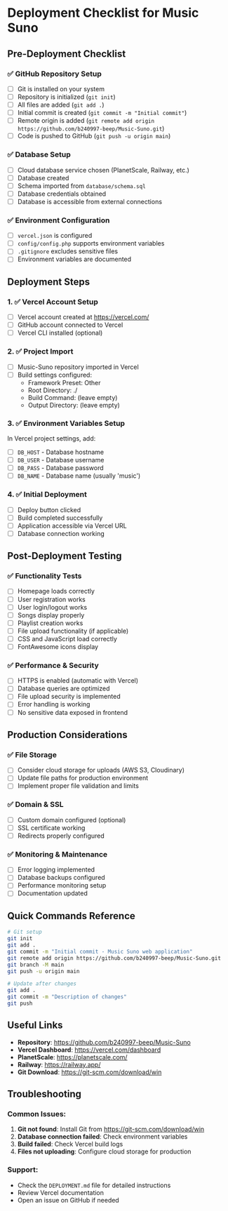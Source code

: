 # Deployment Checklist for Music Suno

## Pre-Deployment Checklist

### ✅ GitHub Repository Setup
- [ ] Git is installed on your system
- [ ] Repository is initialized (`git init`)
- [ ] All files are added (`git add .`)
- [ ] Initial commit is created (`git commit -m "Initial commit"`)
- [ ] Remote origin is added (`git remote add origin https://github.com/b240997-beep/Music-Suno.git`)
- [ ] Code is pushed to GitHub (`git push -u origin main`)

### ✅ Database Setup
- [ ] Cloud database service chosen (PlanetScale, Railway, etc.)
- [ ] Database created
- [ ] Schema imported from `database/schema.sql`
- [ ] Database credentials obtained
- [ ] Database is accessible from external connections

### ✅ Environment Configuration
- [ ] `vercel.json` is configured
- [ ] `config/config.php` supports environment variables
- [ ] `.gitignore` excludes sensitive files
- [ ] Environment variables are documented

## Deployment Steps

### 1. ✅ Vercel Account Setup
- [ ] Vercel account created at https://vercel.com/
- [ ] GitHub account connected to Vercel
- [ ] Vercel CLI installed (optional)

### 2. ✅ Project Import
- [ ] Music-Suno repository imported in Vercel
- [ ] Build settings configured:
  - Framework Preset: Other
  - Root Directory: ./
  - Build Command: (leave empty)
  - Output Directory: (leave empty)

### 3. ✅ Environment Variables Setup
In Vercel project settings, add:
- [ ] `DB_HOST` - Database hostname
- [ ] `DB_USER` - Database username  
- [ ] `DB_PASS` - Database password
- [ ] `DB_NAME` - Database name (usually 'music')

### 4. ✅ Initial Deployment
- [ ] Deploy button clicked
- [ ] Build completed successfully
- [ ] Application accessible via Vercel URL
- [ ] Database connection working

## Post-Deployment Testing

### ✅ Functionality Tests
- [ ] Homepage loads correctly
- [ ] User registration works
- [ ] User login/logout works
- [ ] Songs display properly
- [ ] Playlist creation works
- [ ] File upload functionality (if applicable)
- [ ] CSS and JavaScript load correctly
- [ ] FontAwesome icons display

### ✅ Performance & Security
- [ ] HTTPS is enabled (automatic with Vercel)
- [ ] Database queries are optimized
- [ ] File upload security is implemented
- [ ] Error handling is working
- [ ] No sensitive data exposed in frontend

## Production Considerations

### ✅ File Storage
- [ ] Consider cloud storage for uploads (AWS S3, Cloudinary)
- [ ] Update file paths for production environment
- [ ] Implement proper file validation and limits

### ✅ Domain & SSL
- [ ] Custom domain configured (optional)
- [ ] SSL certificate working
- [ ] Redirects properly configured

### ✅ Monitoring & Maintenance
- [ ] Error logging implemented
- [ ] Database backups configured
- [ ] Performance monitoring setup
- [ ] Documentation updated

## Quick Commands Reference

```bash
# Git setup
git init
git add .
git commit -m "Initial commit - Music Suno web application"
git remote add origin https://github.com/b240997-beep/Music-Suno.git
git branch -M main
git push -u origin main

# Update after changes
git add .
git commit -m "Description of changes"
git push
```

## Useful Links

- **Repository**: https://github.com/b240997-beep/Music-Suno
- **Vercel Dashboard**: https://vercel.com/dashboard
- **PlanetScale**: https://planetscale.com/
- **Railway**: https://railway.app/
- **Git Download**: https://git-scm.com/download/win

## Troubleshooting

### Common Issues:
1. **Git not found**: Install Git from https://git-scm.com/download/win
2. **Database connection failed**: Check environment variables
3. **Build failed**: Check Vercel build logs
4. **Files not uploading**: Configure cloud storage for production

### Support:
- Check the `DEPLOYMENT.md` file for detailed instructions
- Review Vercel documentation
- Open an issue on GitHub if needed

